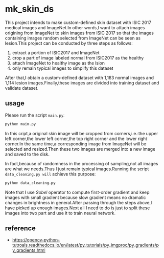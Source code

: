 # mk_skin_ds
This project intends to make custom-defined skin dataset with ISIC 2017 medical images and ImageNet.In other words,I want to attach images origining from ImageNet to skin images from ISIC 2017 so that the images containing images random selected from ImageNet can be seen as lesion.This project can be conducted by three steps as follows:

1. extract a portion of ISIC2017 and ImageNet
2. crop a part of image labeled normal from ISIC2017 as the healthy
3. attach ImageNet to healthy image as the lsion
4. only remain typical images to simplify this dataset

After that,I obtain a custom-defined dataset with 1,183 normal images and 1,114 lesion images.Finally,these images are  divided into training dataset and validate dataset.

## usage

Please run the script `main.py`:

```bash
python main.py
```

In this cript,a original skin image will be cropped from corners,i.e.:the upper left corner,the lower left corner,the top right corner and the lower right corner.In the same time,a corresponding image from ImageNet will be selected and resized.Then these two images are merged into a new image and saved to the disk.

In  fact,because of randomness in the processing of sampling,not all images are what we needs.Thus I just remain typical images.Running the script `data_cleaning.py will` achieve this purpose:

```bash
python data_cleaning.py
```

Note that I use *Sobel* operator to compute first-order gradient and keep images with small gradient because slow gradient means no dramatic changes in brightness in general.After passing through the steps above,I have picked up enough images.Next all I need to do is just to split these images into two part and use it to train neural network.

## reference

- https://opencv-python-tutroals.readthedocs.io/en/latest/py_tutorials/py_imgproc/py_gradients/py_gradients.html